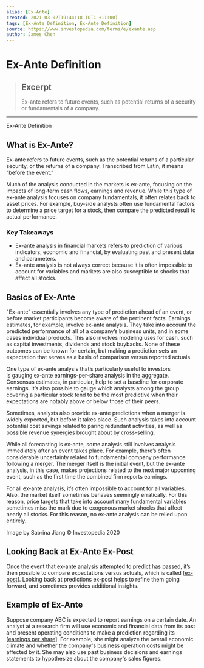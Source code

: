 ```yaml
---
alias: [Ex-Ante]
created: 2021-03-02T19:44:18 (UTC +11:00)
tags: [Ex-Ante Definition, Ex-Ante Definition]
source: https://www.investopedia.com/terms/e/exante.asp
author: James Chen
---
```


# Ex-Ante Definition

> ## Excerpt
> Ex-ante refers to future events, such as potential returns of a security or fundamentals of a company.

---

Ex-Ante Definition
## What is Ex-Ante?

Ex-ante refers to future events, such as the potential returns of a particular security, or the returns of a company. Transcribed from Latin, it means “before the event.”

Much of the analysis conducted in the markets is ex-ante, focusing on the impacts of long-term cash flows, earnings and revenue. While this type of ex-ante analysis focuses on company fundamentals, it often relates back to asset prices. For example, buy-side analysts often use fundamental factors to determine a price target for a stock, then compare the predicted result to actual performance.

### Key Takeaways

-   Ex-ante analysis in financial markets refers to prediction of various indicators, economic and financial, by evaluating past and present data and parameters.
-   Ex-ante analysis is not always correct because it is often impossible to account for variables and markets are also susceptible to shocks that affect all stocks.

## Basics of Ex-Ante

"Ex-ante" essentially involves any type of prediction ahead of an event, or before market participants become aware of the pertinent facts. Earnings estimates, for example, involve ex-ante analysis. They take into account the predicted performance of all of a company’s business units, and in some cases individual products. This also involves modeling uses for cash, such as capital investments, dividends and stock buybacks. None of these outcomes can be known for certain, but making a prediction sets an expectation that serves as a basis of comparison versus reported actuals.

One type of ex-ante analysis that’s particularly useful to investors is gauging ex-ante earnings-per-share analysis in the aggregate. Consensus estimates, in particular, help to set a baseline for corporate earnings. It’s also possible to gauge which analysts among the group covering a particular stock tend to be the most predictive when their expectations are notably above or below those of their peers.

Sometimes, analysts also provide ex-ante predictions when a merger is widely expected, but before it takes place. Such analysis takes into account potential cost savings related to paring redundant activities, as well as possible revenue synergies brought about by cross-selling.

While all forecasting is ex-ante, some analysis still involves analysis immediately after an event takes place. For example, there’s often considerable uncertainty related to fundamental company performance following a merger. The merger itself is the initial event, but the ex-ante analysis, in this case, makes projections related to the next major upcoming event, such as the first time the combined firm reports earnings.

For all ex-ante analysis, it’s often impossible to account for all variables. Also, the market itself sometimes behaves seemingly erratically. For this reason, price targets that take into account many fundamental variables sometimes miss the mark due to exogenous market shocks that affect nearly all stocks. For this reason, no ex-ante analysis can be relied upon entirely.

Image by Sabrina Jiang © Investopedia 2020

## Looking Back at Ex-Ante Ex-Post

Once the event that ex-ante analysis attempted to predict has passed, it’s then possible to compare expectations versus actuals, which is called [[ex-post]](https://www.investopedia.com/terms/e/expost.asp). Looking back at predictions ex-post helps to refine them going forward, and sometimes provides additional insights.

## Example of Ex-Ante

Suppose company ABC is expected to report earnings on a certain date. An analyst at a research firm will use economic and financial data from its past and present operating conditions to make a prediction regarding its [[earnings per share]](https://www.investopedia.com/terms/e/eps.asp). For example, she might analyze the overall economic climate and whether the company's business operation costs might be affected by it. She may also use past business decisions and earnings statements to hypothesize about the company's sales figures.
